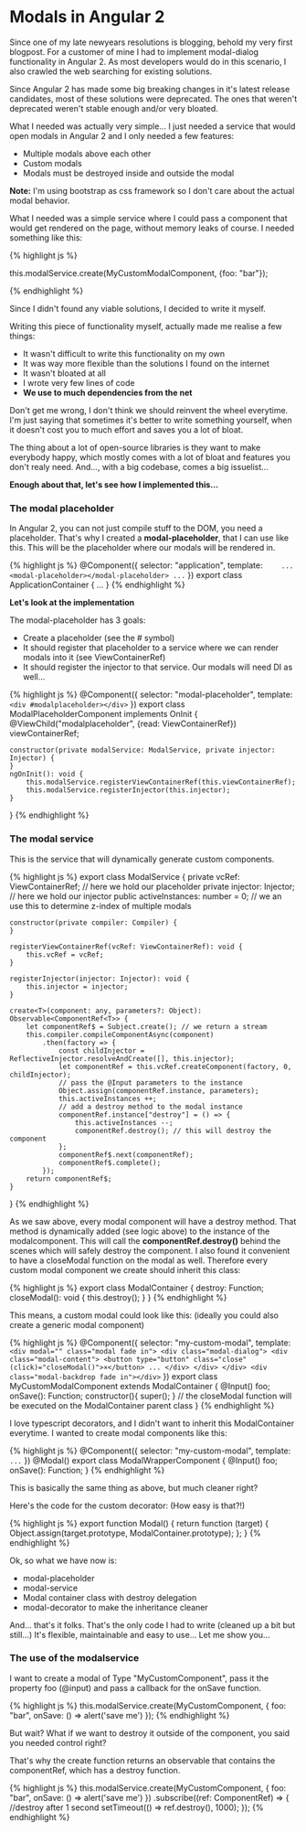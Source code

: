 # Modals in Angular 2
Since one of my late newyears resolutions is blogging, behold my very first blogpost.
For a customer of mine I had to implement modal-dialog functionality in Angular 2.
As most developers would do in this scenario, I also crawled the web searching for existing solutions.

Since Angular 2 has made some big breaking changes in it's latest release candidates, most of these solutions were deprecated. The ones that weren't deprecated weren't stable enough and/or very bloated.

What I needed was actually very simple... I just needed a service that would open modals in Angular 2 and I only needed a few features:
<ul>
<li>Multiple modals above each other</li>
<li>Custom modals</li>
<li>Modals must be destroyed inside and outside the modal</li>
</ul>

<strong>Note:</strong> I'm using bootstrap as css framework so I don't care about the actual modal behavior.

What I needed was a simple service where I could pass a component that would get rendered on the page, without memory leaks of course. I needed something like this:

{% highlight js %} 

this.modalService.create(MyCustomModalComponent, {foo: "bar"});

{% endhighlight %}

Since I didn't found any viable solutions, I decided to write it myself.

Writing this piece of functionality myself, actually made me realise a few things:
<ul>
<li>It wasn't difficult to write this functionality on my own</li>
<li>It was way more flexible than the solutions I found on the internet</li>
<li>It wasn't bloated at all</li>
<li>I wrote very few lines of code</li>
<li><strong>We use to much dependencies from the net</strong></li>
</ul>

Don't get me wrong, I don't think we should reinvent the wheel everytime. I'm just saying that sometimes it's better to write something yourself, when it doesn't cost you to much effort and saves you a lot of bloat.

The thing about a lot of open-source libraries is they want to make everybody happy, which mostly comes with a lot of bloat and features you don't realy need. And..., with a big codebase, comes a big issuelist... 

<strong>Enough about that, let's see how I implemented this...</strong>
### The modal placeholder

In Angular 2, you can not just compile stuff to the DOM, you need a placeholder.
That's why I created a <strong>modal-placeholder</strong>, that I can use like this. This will be the placeholder where our modals will be rendered in.

{% highlight js %} 
@Component({
    selector: "application",
    template: `    
       ...
       <modal-placeholder></modal-placeholder>
       ...
`
})
export class ApplicationContainer {
	...
}
{% endhighlight %}

<strong>Let's look at the implementation</strong>

The modal-placeholder has 3 goals:
<ul>
<li>Create a placeholder (see the # symbol)</li>
<li>It should register that placeholder to a service where we can render modals into it (see ViewContainerRef)</li>
<li>It should register the injector to that service. Our modals will need DI as well...</li>
</ul>

{% highlight js %} 
@Component({
    selector: "modal-placeholder",
    template: `<div #modalplaceholder></div>`
})
export class ModalPlaceholderComponent implements OnInit {
    @ViewChild("modalplaceholder", {read: ViewContainerRef}) viewContainerRef;

    constructor(private modalService: ModalService, private injector: Injector) {
    }
    ngOnInit(): void {
        this.modalService.registerViewContainerRef(this.viewContainerRef);
        this.modalService.registerInjector(this.injector);
    }
}
{% endhighlight %}

### The modal service
This is the service that will dynamically generate custom components.

{% highlight js %} 
export class ModalService {
    private vcRef: ViewContainerRef; // here we hold our placeholder
    private injector: Injector; // here we hold our injector
    public activeInstances: number = 0; // we an use this to determine z-index of multiple modals

    constructor(private compiler: Compiler) {
    }

    registerViewContainerRef(vcRef: ViewContainerRef): void {
        this.vcRef = vcRef;
    }

    registerInjector(injector: Injector): void {
        this.injector = injector;
    }

    create<T>(component: any, parameters?: Object): Observable<ComponentRef<T>> {
        let componentRef$ = Subject.create(); // we return a stream
        this.compiler.compileComponentAsync(component)
            .then(factory => {
                const childInjector = ReflectiveInjector.resolveAndCreate([], this.injector);
                let componentRef = this.vcRef.createComponent(factory, 0, childInjector);
                // pass the @Input parameters to the instance
                Object.assign(componentRef.instance, parameters); 
                this.activeInstances ++;
                // add a destroy method to the modal instance
                componentRef.instance["destroy"] = () => {
                    this.activeInstances --;
                    componentRef.destroy(); // this will destroy the component
                };
                componentRef$.next(componentRef);
                componentRef$.complete();
            });
        return componentRef$;
    }
}
{% endhighlight %}

As we saw above, every modal component will have a destroy method. That method is dynamically added (see logic above) to the instance of the modalcomponent. This will call the <strong>componentRef.destroy()</strong> behind the scenes which will safely destroy the component. I also found it convenient to have a closeModal function on the modal as well. Therefore every custom modal component we create should inherit this class:

{% highlight js %} 
export class ModalContainer {
    destroy: Function;
    closeModal(): void {
        this.destroy();
    }
}
{% endhighlight %}

This means, a custom modal could look like this: (ideally you could also create a generic modal component)

{% highlight js %} 
@Component({
	selector: "my-custom-modal",
	template: `
	<div modal="" class="modal fade in">
		<div class="modal-dialog">
			<div class="modal-content">
				 <button type="button" class="close" (click)="closeModal()">×</button>
				...
			</div>
		</div>
	</div>
	<div class="modal-backdrop fade in"></div>
`
})
export class MyCustomModalComponent extends ModalContainer {
	@Input() foo;
	onSave(): Function;
	constructor(){
		super();
	}
	// the closeModal function will be executed on the ModalContainer parent class
}
{% endhighlight %}

I love typescript decorators, and I didn't want to inherit this ModalContainer everytime.
I wanted to create modal components like this:

{% highlight js %} 
@Component({
	selector: "my-custom-modal",
	template: `
	...
`
})
@Modal()
export class ModalWrapperComponent {
	@Input() foo;
	onSave(): Function;
}
{% endhighlight %}

This is basically the same thing as above, but much cleaner right?

Here's the code for the custom decorator: (How easy is that?!)

{% highlight js %} 
export function Modal() {
    return function (target) {
        Object.assign(target.prototype,  ModalContainer.prototype);
    };
}
{% endhighlight %}

Ok, so what we have now is:
<ul>
<li>modal-placeholder</li>
<li>modal-service</li>
<li>Modal container class with destroy delegation</li>
<li>modal-decorator to make the inheritance cleaner</li>
</ul>

And... that's it folks. That's the only code I had to write (cleaned up a bit but still...)
It's flexible, maintainable and easy to use... Let me show you...

### The use of the modalservice

I want to create a modal of Type "MyCustomComponent", pass it the property foo (@input) and pass a callback for the onSave function.

{% highlight js %} 
	this.modalService.create<MyCustomComponent>(MyCustomComponent, 
	{ 
		foo: "bar", 
		onSave: () => alert('save me')
	});
{% endhighlight %}


But wait? What if we want to destroy it outside of the component, you said you needed control right?

That's why the create function returns an observable that contains the componentRef, which has a destroy function.

{% highlight js %} 
this.modalService.create<MyCustomComponent>(MyCustomComponent, 
	{ 
		foo: "bar", 
		onSave: () => alert('save me')
	})
	.subscribe((ref: ComponentRef<MyCustomComponent>) => {
		//destroy after 1 second
		setTimeout(() => ref.destroy(), 1000);
	});
{% endhighlight %}
